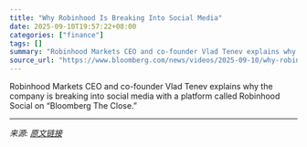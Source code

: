 ```yaml
---
title: "Why Robinhood Is Breaking Into Social Media"
date: 2025-09-10T19:57:22+08:00
categories: ["finance"]
tags: []
summary: "Robinhood Markets CEO and co-founder Vlad Tenev explains why the company is breaking into social media with a platform called Robinhood Social on “Bloomberg The Close.”"
source_url: "https://www.bloomberg.com/news/videos/2025-09-10/why-robinhood-is-breaking-into-social-media-video"
---
```


Robinhood Markets CEO and co-founder Vlad Tenev explains why the company is breaking into social media with a platform called Robinhood Social on “Bloomberg The Close.”

---

*来源: [原文链接](https://www.bloomberg.com/news/videos/2025-09-10/why-robinhood-is-breaking-into-social-media-video)*
